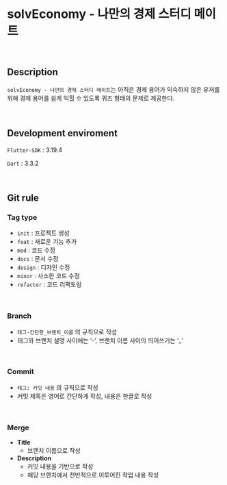 # solvEconomy - 나만의 경제 스터디 메이트

<br>

## Description

`solvEconomy - 나만의 경제 스터디 메이트`는 아직은 경제 용어가 익숙하지 않은 유저를 위해 경제 용어를 쉽게 익힐 수 있도록 퀴즈 형태의 문제로 제공한다.

<br>

## Development enviroment

`Flutter-SDK` : 3.19.4

`Dart` : 3.3.2

<br>

## Git rule

### Tag type

- `init` : 프로젝트 생성
- `feat` : 새로운 기능 추가
- `mod` : 코드 수정
- `docs` : 문서 수정
- `design` : 디자인 수정
- `minor` : 사소한 코드 수정
- `refactor` : 코드 리팩토링

<br>

### Branch

- `태그-간단한_브랜치_이름` 의 규칙으로 작성
- 태그와 브랜치 설명 사이에는 ‘-’, 브랜치 이름 사이의 띄어쓰기는 ‘_’

<br>

### Commit

- `태그: 커밋 내용` 의 규칙으로 작성
- 커밋 제목은 영어로 간단하게 작성, 내용은 한글로 작성

<br>

### Merge

- **Title**
    - 브랜치 이름으로 작성
- **Description**
    - 커밋 내용을 기반으로 작성
    - 해당 브랜치에서 전반적으로 이루어진 작업 내용 작성